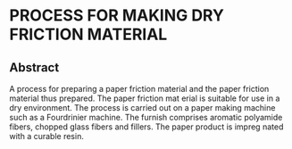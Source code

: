 # PROCESS FOR MAKING DRY FRICTION MATERIAL

## Abstract
A process for preparing a paper friction material and the paper friction material thus prepared. The paper friction mat erial is suitable for use in a dry environment. The process is carried out on a paper making machine such as a Fourdrinier machine. The furnish comprises aromatic polyamide fibers, chopped glass fibers and fillers. The paper product is impreg nated with a curable resin.